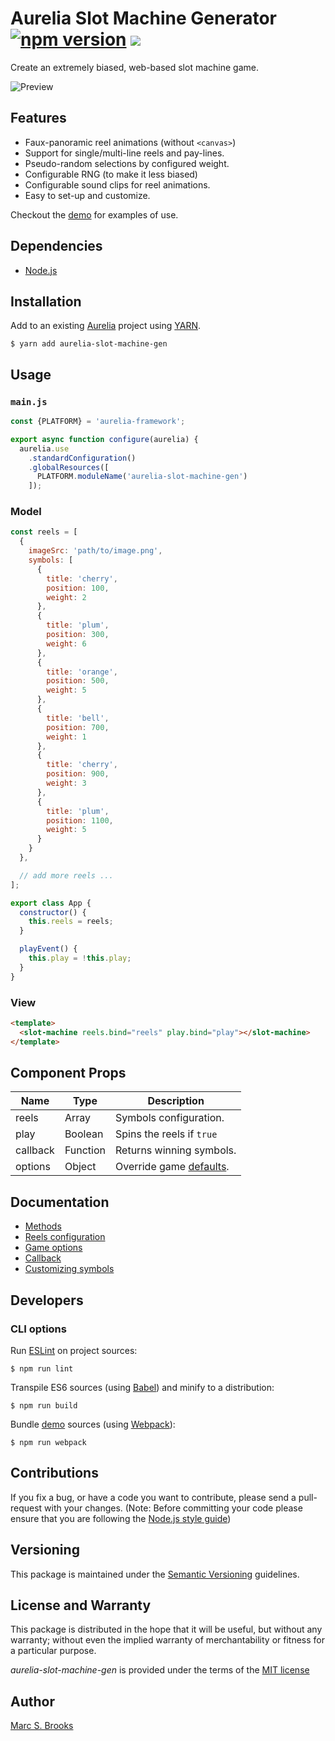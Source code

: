 # Aurelia Slot Machine Generator [![npm version](https://badge.fury.io/js/aurelia-slot-machine-gen.svg)](https://badge.fury.io/js/aurelia-slot-machine-gen) [![](https://img.shields.io/npm/dm/aurelia-slot-machine-gen)](https://www.npmjs.com/package/aurelia-slot-machine-gen)

Create an extremely biased, web-based slot machine game.

![Preview](https://raw.githubusercontent.com/nuxy/slot-machine-gen/master/package.gif)

## Features

- Faux-panoramic reel animations (without `<canvas>`)
- Support for single/multi-line reels and pay-lines.
- Pseudo-random selections by configured weight.
- Configurable RNG (to make it less biased)
- Configurable sound clips for reel animations.
- Easy to set-up and customize.

Checkout the [demo](https://nuxy.github.io/slot-machine-gen) for examples of use.

## Dependencies

- [Node.js](https://nodejs.org)

## Installation

Add to an existing [Aurelia](https://aurelia.io) project using [YARN](https://yarnpkg.com).

    $ yarn add aurelia-slot-machine-gen

## Usage

### `main.js`

```javascript
const {PLATFORM} = 'aurelia-framework';

export async function configure(aurelia) {
  aurelia.use
    .standardConfiguration()
    .globalResources([
      PLATFORM.moduleName('aurelia-slot-machine-gen')
    ]);
```

### Model

```javascript
const reels = [
  {
    imageSrc: 'path/to/image.png',
    symbols: [
      {
        title: 'cherry',
        position: 100,
        weight: 2
      },
      {
        title: 'plum',
        position: 300,
        weight: 6
      },
      {
        title: 'orange',
        position: 500,
        weight: 5
      },
      {
        title: 'bell',
        position: 700,
        weight: 1
      },
      {
        title: 'cherry',
        position: 900,
        weight: 3
      },
      {
        title: 'plum',
        position: 1100,
        weight: 5
      }
    }
  },

  // add more reels ...
];

export class App {
  constructor() {
    this.reels = reels;
  }

  playEvent() {
    this.play = !this.play;
  }
}
```

### View

```html
<template>
  <slot-machine reels.bind="reels" play.bind="play"></slot-machine>
</template>
```

## Component Props

| Name     | Type     | Description               |
|----------|----------|---------------------------|
| reels    | Array    | Symbols configuration.    |
| play     | Boolean  | Spins the reels if `true` |
| callback | Function | Returns winning symbols.  |
| options  | Object   | Override game [defaults](https://github.com/nuxy/slot-machine-gen#reels-configuration). |

## Documentation

- [Methods](https://github.com/nuxy/slot-machine-gen#methods)
- [Reels configuration](https://github.com/nuxy/slot-machine-gen#reels-configuration)
- [Game options](https://github.com/nuxy/slot-machine-gen#game-options)
- [Callback](https://github.com/nuxy/slot-machine-gen#callback)
- [Customizing symbols](https://github.com/nuxy/slot-machine-gen#customizing-symbols)

## Developers

### CLI options

Run [ESLint](https://eslint.org) on project sources:

    $ npm run lint

Transpile ES6 sources (using [Babel](https://babeljs.io)) and minify to a distribution:

    $ npm run build

Bundle [demo](https://github.com/nuxy/aurelia-slot-machine-gen/tree/master/demo) sources (using [Webpack](https://webpack.js.org)):

    $ npm run webpack

## Contributions

If you fix a bug, or have a code you want to contribute, please send a pull-request with your changes. (Note: Before committing your code please ensure that you are following the [Node.js style guide](https://github.com/felixge/node-style-guide))

## Versioning

This package is maintained under the [Semantic Versioning](https://semver.org) guidelines.

## License and Warranty

This package is distributed in the hope that it will be useful, but without any warranty; without even the implied warranty of merchantability or fitness for a particular purpose.

_aurelia-slot-machine-gen_ is provided under the terms of the [MIT license](http://www.opensource.org/licenses/mit-license.php)

## Author

[Marc S. Brooks](https://github.com/nuxy)
